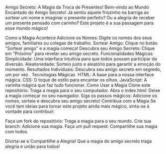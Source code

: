 Amigo Secreto: A Magia da Troca de Presentes!
Bem-vindo ao Mundo Encantado do Amigo Secreto!
Já sentiu aquele friozinho na barriga ao sortear um nome e imaginar o presente perfeito? Ou a alegria de receber um presente pensado com carinho? Este projeto é a sua passagem para esse mundo mágico!

Como a Magia Acontece
Adicione os Nomes: Digite os nomes dos seus amigos, familiares ou colegas de trabalho.
Sortear Amigo: Clique no botão "Sortear amigo" e a magia começa!
Descubra seu Amigo Secreto: Clique em "Próximo" para revelar seu amigo secreto.
Funcionalidades Mágicas
Simplicidade: Uma interface intuitiva para que todos possam participar da diversão.
Aleatoriedade: Sorteio justo e aleatório para garantir a emoção do momento.
Resultados Individuais: Descubra seu amigo secreto em segredo, um por vez.
️ Tecnologias Mágicas ️
HTML: A base para a nossa interface mágica.
CSS: O toque de estilo para encantar os olhos.
JavaScript: A varinha mágica que faz tudo funcionar.
Como Usar a Magia
Clone este repositório: Traga a magia para o seu computador.
Abra o index.html: Deixe a magia começar no seu navegador.
Siga os passos mágicos: Adicione os nomes, sorteie e descubra seu amigo secreto!
Contribua com a Magia
Se você tem ideias para tornar este projeto ainda mais mágico, sinta-se à vontade para contribuir:

Faça um fork do repositório: Traga a magia para o seu mundo.
Crie sua branch: Adicione sua magia.
Faça um pull request: Compartilhe sua magia com todos.

Divirta-se e Compartilhe a Alegria!
Que a magia do amigo secreto traga alegria e união para todos!
